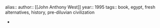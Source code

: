 alias::
author:: [[John Anthony West]]
year:: 1995
tags:: book, egypt, fresh alternatives, history, pre-diluvian civilization

-
